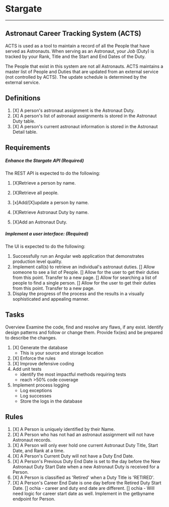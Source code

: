<!--v003-->
# Stargate

***

## Astronaut Career Tracking System (ACTS)

ACTS is used as a tool to maintain a record of all the People that have served as Astronauts. When serving as an Astronaut, your *Job* (Duty) is tracked by your Rank, Title and the Start and End Dates of the Duty.

The People that exist in this system are not all Astronauts. ACTS maintains a master list of People and Duties that are updated from an external service (not controlled by ACTS). The update schedule is determined by the external service.

## Definitions

1. [X] A person's astronaut assignment is the Astronaut Duty.
1. [X] A person's list of astronaut assignments is stored in the Astronaut Duty table.
1. [X] A person's current astronaut information is stored in the Astronaut Detail table.

## Requirements

##### Enhance the Stargate API (Required)

The REST API is expected to do the following:

1. [X]Retrieve a person by name.
1. [X]Retrieve all people.
1. [x]Add/[X]update a person by name.

1. [X]Retrieve Astronaut Duty by name.
1. [X]Add an Astronaut Duty.

##### Implement a user interface: (Required)

The UI is expected to do the following:

1. Successfully run an Angular web application that demonstrates production level quality.
1. Implement call(s) to retrieve an individual's astronaut duties.
   [] Allow someone to see a list of People. 
      [] Allow for the user to get their duties from this point. Transfer to a new page.
   [] Allow for searching a list of people to find a single person.
      [] Allow for the user to get their duties from this point. Transfer to a new page.
1. Display the progress of the process and the results in a visually sophisticated and appealing manner.

## Tasks

Overview
Examine the code, find and resolve any flaws, if any exist. Identify design patterns and follow or change them. Provide fix(es) and be prepared to describe the changes.

1. [X] Generate the database
   * This is your source and storage location
1. [X] Enforce the rules
1. [X] Improve defensive coding
1. Add unit tests
   * identify the most impactful methods requiring tests
   * reach >50% code coverage
1. Implement process logging
   * Log exceptions
   * Log successes
   * Store the logs in the database

## Rules

1. [X] A Person is uniquely identified by their Name.
1. [X] A Person who has not had an astronaut assignment will not have Astronaut records.
1. [X] A Person will only ever hold one current Astronaut Duty Title, Start Date, and Rank at a time.
1. [X] A Person's Current Duty will not have a Duty End Date.
1. [X] A Person's Previous Duty End Date is set to the day before the New Astronaut Duty Start Date when a new Astronaut Duty is received for a Person.
1. [X] A Person is classified as 'Retired' when a Duty Title is 'RETIRED'.
1. [X] A Person's Career End Date is one day before the Retired Duty Start Date.
[] ochia - career and duty end date are different. 
[] ochia - Will need logic for career start date as well. Implement in the getbyname endpoint for Person.